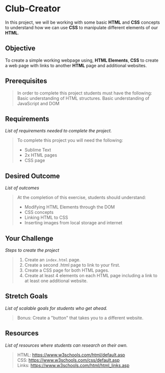 # Club-Creator
In this project, we will be working with some basic **HTML** and **CSS** concepts to understand how we can use **CSS** to manipulate different elements of our **HTML**.

## Objective
To create a simple working webpage using, **HTML Elements**, **CSS** to create a web page with links to another **HTML** page and additional websites.

## Prerequisites
>In order to complete this project students must have the following:<br>
>Basic understanding of HTML structures. 
>Basic understanding of JavaScript and DOM

## Requirements
*List of requirements needed to complete the project.*
>To complete this project you will need the following:
>- Sublime Text
>- 2x HTML pages
>- CSS page

## Desired Outcome
*List of outcomes*
>At the completion of this exercise, students should understand:
>- Modifying HTML Elements through the DOM
>- CSS concepts
>- Linking HTML to CSS
>- Inserting images from local storage and internet

## Your Challenge
*Steps to create the project*
>1. Create an `index.html` page.
>2. Create a second .html page to link to your first.
>3. Create a CSS page for both HTML pages.
>4. Create at least 4 elements on each HTML page including a link to at least one additional website. 

## Stretch Goals
*List of scalable goals for students who get ahead.*
>Bonus: Create a "button" that takes you to a different website. 

## Resources
*List of resources where students can research on their own.* 
> HTML: https://www.w3schools.com/html/default.asp <br>
> CSS: https://www.w3schools.com/css/default.asp <br>
> Links: https://www.w3schools.com/html/html_links.asp
